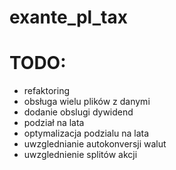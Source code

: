 # exante_pl_tax

# TODO:
- refaktoring
- obsługa wielu plików z danymi
- dodanie obslugi dywidend
- podział na lata
- optymalizacja podzialu na lata
- uwzglednianie autokonversji walut
- uwzglednienie splitów akcji
